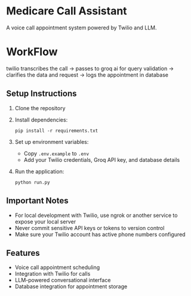 # Medicare Call Assistant

A voice call appointment system powered by Twilio and LLM.

# WorkFlow
twilio transcribes the call -> passes to groq ai for query validation -> clarifies the data and request -> logs the appointment in database

## Setup Instructions

1. Clone the repository
2. Install dependencies:
   ```
   pip install -r requirements.txt
   ```
3. Set up environment variables:
   - Copy `.env.example` to `.env`
   - Add your Twilio credentials, Groq API key, and database details

4. Run the application:
   ```
   python run.py
   ```

## Important Notes

- For local development with Twilio, use ngrok or another service to expose your local server
- Never commit sensitive API keys or tokens to version control
- Make sure your Twilio account has active phone numbers configured

## Features

- Voice call appointment scheduling
- Integration with Twilio for calls
- LLM-powered conversational interface
- Database integration for appointment storage 
